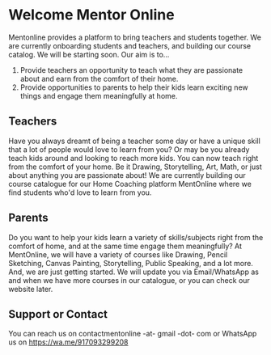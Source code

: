 # Welcome Mentor Online

Mentonline provides a platform to bring teachers and students together. We are currently onboarding students and teachers, and building our course catalog. We will be starting soon. Our aim is to...

1. Provide teachers an opportunity to teach what they are passionate about and earn from the comfort of their home.
2. Provide opportunities to parents to help their kids learn exciting new things and engage them meaningfully at home.

## Teachers
Have you always dreamt of being a teacher some day or have a unique skill that a lot of people would love to learn from you? Or may be you already teach kids around and looking to reach more kids. You can now teach right from the comfort of your home. Be it Drawing, Storytelling, Art, Math, or just about anything you are passionate about! We are currently building our course catalogue for our Home Coaching platform MentOnline where we find students who'd love to learn from you.

## Parents
Do you want to help your kids learn a variety of skills/subjects right from the comfort of home, and at the same time engage them meaningfully? At MentOnline, we will have a variety of courses like Drawing, Pencil Sketching, Canvas Painting, Storytelling, Public Speaking, and a lot more. And, we are just getting started. We will update you via Email/WhatsApp as and when we have more courses in our catalogue, or you can check our website later.

## Support or Contact
You can reach us on contactmentonline -at- gmail -dot- com or WhatsApp us on https://wa.me/917093299208

